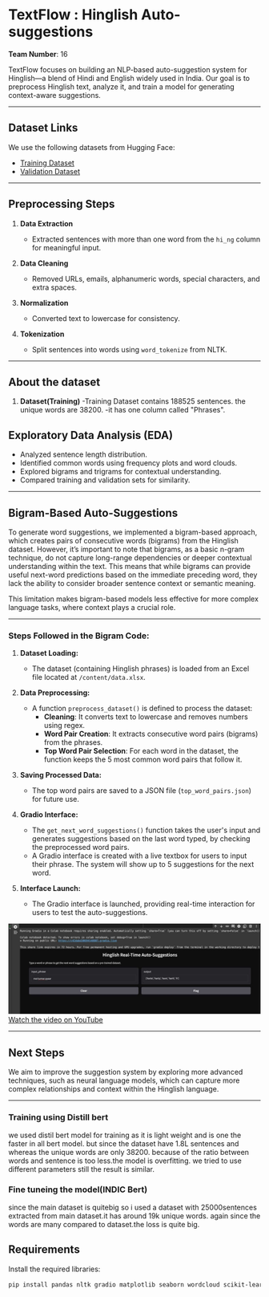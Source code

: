 # TextFlow : Hinglish Auto-suggestions

**Team Number**: 16

TextFlow focuses on building an NLP-based auto-suggestion system for Hinglish—a blend of Hindi and English widely used in India. Our goal is to preprocess Hinglish text, analyze it, and train a model for generating context-aware suggestions.

---

## Dataset Links

We use the following datasets from Hugging Face:

- [Training Dataset](https://huggingface.co/datasets/DanArnin/Hinglish/viewer/default/train)
- [Validation Dataset](https://huggingface.co/datasets/DanArnin/Hinglish/viewer/default/validation)

---

## Preprocessing Steps

1. **Data Extraction**  
   - Extracted sentences with more than one word from the `hi_ng` column for meaningful input.

2. **Data Cleaning**  
   - Removed URLs, emails, alphanumeric words, special characters, and extra spaces.

3. **Normalization**  
   - Converted text to lowercase for consistency.

4. **Tokenization**  
   - Split sentences into words using `word_tokenize` from NLTK.

---

## About the dataset 

1. **Dataset(Training)**
   -Training Dataset contains 188525 sentences. the unique words are 38200.
   -it has one column called "Phrases".


## Exploratory Data Analysis (EDA)

- Analyzed sentence length distribution.
- Identified common words using frequency plots and word clouds.
- Explored bigrams and trigrams for contextual understanding.
- Compared training and validation sets for similarity.

---

## Bigram-Based Auto-Suggestions

To generate word suggestions, we implemented a bigram-based approach, which creates pairs of consecutive words (bigrams) from the Hinglish dataset. However, it’s important to note that bigrams, as a basic n-gram technique, do not capture long-range dependencies or deeper contextual understanding within the text. This means that while bigrams can provide useful next-word predictions based on the immediate preceding word, they lack the ability to consider broader sentence context or semantic meaning.

This limitation makes bigram-based models less effective for more complex language tasks, where context plays a crucial role.

---

### **Steps Followed in the Bigram Code:**

1. **Dataset Loading:**
   - The dataset (containing Hinglish phrases) is loaded from an Excel file located at `/content/data.xlsx`.

2. **Data Preprocessing:**
   - A function `preprocess_dataset()` is defined to process the dataset:
     - **Cleaning**: It converts text to lowercase and removes numbers using regex.
     - **Word Pair Creation**: It extracts consecutive word pairs (bigrams) from the phrases.
     - **Top Word Pair Selection**: For each word in the dataset, the function keeps the 5 most common word pairs that follow it.

3. **Saving Processed Data:**
   - The top word pairs are saved to a JSON file (`top_word_pairs.json`) for future use.

4. **Gradio Interface:**
   - The `get_next_word_suggestions()` function takes the user's input and generates suggestions based on the last word typed, by checking the preprocessed word pairs.
   - A Gradio interface is created with a live textbox for users to input their phrase. The system will show up to 5 suggestions for the next word.

5. **Interface Launch:**
   - The Gradio interface is launched, providing real-time interaction for users to test the auto-suggestions.


![Gradio Interface](gradio.jpeg)
[Watch the video on YouTube](https://youtu.be/9Ds56z9EykM)



---

## Next Steps

We aim to improve the suggestion system by exploring more advanced techniques, such as neural language models, which can capture more complex relationships and context within the Hinglish language.

---

### Training using Distill bert

we used distil bert model for training as it is light weight and is one the faster in all bert model. but since the dataset have 1.8L sentences and whereas the unique words are only 38200. because of the ratio between words and sentence is too less.the model is overfitting. we tried to use different parameters still the result is similar.

### Fine tuneing the model(INDIC Bert)

since the main dataset is quitebig so i used a dataset with 25000sentences extracted from main dataset.it has around 19k unique words.
again since the words are many compared to dataset.the loss is quite big.

## Requirements

Install the required libraries:

```bash
pip install pandas nltk gradio matplotlib seaborn wordcloud scikit-learn

